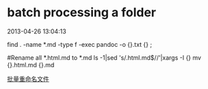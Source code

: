 # batch processing a folder

2013-04-26 13:04:13

find . -name \*.md -type f -exec pandoc -o {}.txt {} \;

#Rename all *.html.md to *.md
ls -1|sed 's/.html.md$//'|xargs -I {} mv {}.html.md {}.md

[批量重命名文件](http://www.54xue.com/w/85/n-12685.html)


